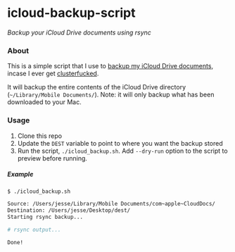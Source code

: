 # icloud-backup-script
*Backup your iCloud Drive documents using rsync*

### About

This is a simple script that I use to [backup my iCloud Drive documents](https://www.jessesquires.com/blog/icloud-backup-using-rsync/), incase I ever get [clusterfucked](https://furbo.org/2019/09/04/icloud-clusterfuck/).

It will backup the entire contents of the iCloud Drive directory (`~/Library/Mobile Documents/`). Note: it will only backup what has been downloaded to your Mac.

### Usage

1. Clone this repo
2. Update the `DEST` variable to point to where you want the backup stored
3. Run the script, `./icloud_backup.sh`. Add `--dry-run` option to the script to preview before running.

##### Example

```bash
$ ./icloud_backup.sh

Source: /Users/jesse/Library/Mobile Documents/com~apple~CloudDocs/
Destination: /Users/jesse/Desktop/dest/
Starting rsync backup...

# rsync output...

Done!
```
